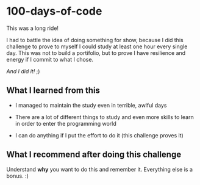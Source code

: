 # 100-days-of-code

This was a long ride!

I had to battle the idea of doing something for show, because I did this challenge to prove to myself I could study at least one hour every single day.
This was not to build a portifolio, but to prove I have resilience and energy if I commit to what I chose.

*And I did it!* ;)

## What I learned from this

* I managed to maintain the study even in terrible, awlful days

* There are a lot of different things to study and even more skills to learn in order to enter the programming world

* I can do anything if I put the effort to do it (this challenge proves it)

## What I recommend after doing this challenge

  Understand **why** you want to do this and remember it.
  Everything else is a bonus. :)
